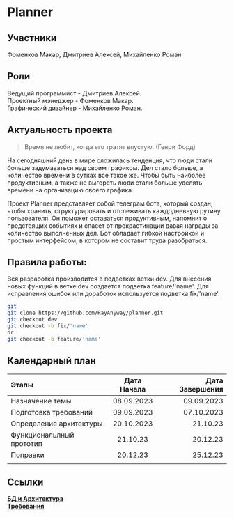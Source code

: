 # Planner
## Участники 
Фоменков Макар, Дмитриев Алексей, Михайленко Роман
## Роли
Ведущий программист - Дмитриев Алексей.\
Проектный мэнеджер - Фоменков Макар.\
Графический дизайнер - Михайленко Роман.

## Актуальность проекта
> Время не любит, когда его тратят впустую. (Генри Форд)
>
На сегодняшний день в мире сложилась тенденция, что люди стали больше задумаваться над своим графиком. Дел стало больше, а количество времени в сутках все такое же. Чтобы быть наиболее продуктивным, а также не выгореть люди стали больше уделять времени на организацию своего графика.

Проект Planner представляет собой телеграм бота, который создан, чтобы хранить, структурировать и отслеживать каждодневную рутину пользователя. Он поможет оставаться продуктивным, напомнит о предстоящих событиях и спасет от прокрастинации давая награды за количество выполненных дел. Бот обладает гибкой настройкой и простым интерфейсом, в котором не составит труда разобраться.

## Правила работы:
Вся разработка производится в подветках ветки dev. Для внесения новых функций в ветке dev создается подветка feature/'name'. Для исправления ошибок или доработок используется подветка fix/'name'.

```bash
git 
git clone https://github.com/RayAnyway/planner.git
git checkout dev
git checkout -b fix/'name'
or
git checkout -b feature/'name'
```

## Календарный план

| Этапы  | Дата Начала  | Дата Завершения |
| :------------ |:---------------:| -----:|
| Назначение темы      | 08.09.2023 | 09.09.2023 |
| Подготовка требований      | 09.09.2023   |   07.10.2023 |
| Определение архитектуры | 20.10.2023      |   21.10.23 |
| Функциональлный прототип | 21.10.23 | 20.12.23 |
| Поправки | 20.12.23  | 25.12.23  |
||||||

## Ссылки
**[БД и Архитектура](https://miro.com/welcomeonboard/UjBlQjlZSVJ0Tk8zeWMza1JTT0tnRDJUWHA5U3dXa2VKcmw2ZmMycHZ6ZUY1RWt4aGUzTkw2Nng3aTRvaU02cHwzNDU4NzY0NTIzMzQ1MTIzNjA5fDI=?share_link_id=538530199095)**\
**[Требования](https://www.notion.so/7012962cac9d4fda9a9f8597e4ce98e2?pvs=4)**
